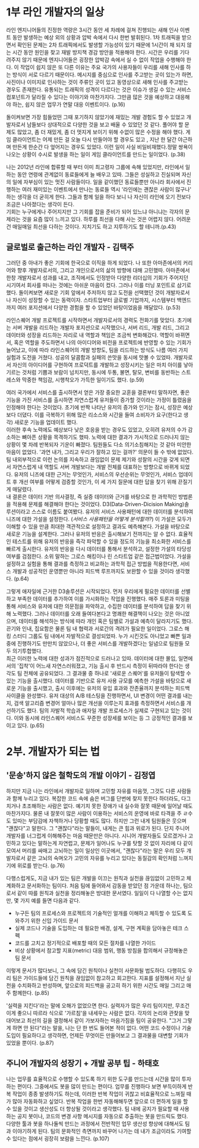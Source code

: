 # 1부 라인 개발자의 일상
라인 엔지니어들의 진정한 역량은 3시간 동안 세 차례에 걸쳐 진행되는 새해 인사 이벤트 동안 발생하는 예상 외의 상황과 압박 속에서 다시 한번 발휘된다. 1차 트래픽을 받으면서 확인된 문제는 2차 트래픽에서도 발생할 가능성이 있기 때문에 1시간이 채 되지 않는 시간 동안 원인을 찾고 재발 방지책 경감 방안을 적용해야 한다. 시간은 우리를 기다려주지 않기 때문에 엔지니어들은 굉장한 압박감 속에서 실 수 없이 작업을 수행해야 한다. 이 작업이 쉽지 않은 또 다른 이유는 주요 국가의 사용자들이 우리를 새해 인사를 하는 방식이 서로 다르기 때문이다. 메시지를 중심으로 인사를 주고받는 곳이 있는가 하면, 사진이나 이미지로 인사하는 것이 주류인 곳이 있고 동영상으로 새해 인사를 주고받는 경우도 존재한다. 유통되는 트래픽의 성격이 다르다는 것은 이슈가 생길 수 있는 서비스 컴포넌트가 달라질 수 있다는 이야기와 마찬가지다. 그만큼 많은 것을 예상하고 대응해야 하는, 쉽지 않은 업무가 연말 대응 이벤트이다. (p.16)

돌이켜보면 가장 힘들었떤 그때 포기하지 않았기에 재밌는 개발 경험도 할 수 있었고 개발자로서 남들보다 상대적으로 다양한 것을 보고 배울 수 있었던 것 같다. 풀어야 할 문제도 많았고, 좀 더 재밌게, 좀 더 멋지게 보이기 위해 수없이 많은 수정을 해야 했다. 게임 클라이언트는 어제 만든 걸 오늘 다시 만들어야 할 경우도 있고 , 지난 한 달간 야근하며 만든게 한순간 다 엎어지는 경우도 있었다. 이런 일이 사실 비일비재했다.정말 쌍욕이 나오는 상황이 수시로 발생을 하는 일이 게임 클라이언트를 만드는 일이었다. (p.38)

나는 2012년 라인에 합류할 때 부터 이미 최고령자 그룹에 속해 있었지만, 라인에서 일하는 동안 연령에 관계없이 동료들에게 늘 배우고 있따. 그들은 성실하고 진실되며 자신의 일에 자부심이 있는 멋진 사람들이다. 일을 같이했던 동료들뿐만 아니라 회사에서 진행하는 여러 재미있는 이벤트에서 만나는 동료들 역시 '라인에는 괜찮은 사람이 많구나' 하는 생각을 더 굳히게 한다. 그들과 함께 일을 하다 보니 나 자신이 라인에 오기 전보다 조금은 나아졌다는 생각이 든다.<br>
기회는 누구에게나 주어지지만 그 기회를 잡을 준비가 되어 있느냐 아니냐는 각자의 문제라는 것을 요즘 많이 느끼고 있다. 하루를 최선을 다해 사는 것은 어렵지 않다. 어려운 건 매일매일 최선을 다하는 것이다. 지치기도 하고 지루하기도 할 테니까.(p.43)

## 글로벌로 출근하는 라인 개발자 - 김택주
그러던 중 아내가 좋은 기회에 한국으로 이직을 하게 되었다. 나 또한 아마존에서의 커리어와 향후 개발자로서의, 그리고 개인으로서의 삶의 방향에 대해 고민했따. 아마존에서 한창 개발자로서 성과를 내고, 조직에서도 인정받아 다양한 리더십의 기회가 주어지던 시기여서 회사를 떠나는 것에는 아쉬운 마음이 컸다. 그러나 이를 터닝 포인트로 삼기로 했다. 돌이켜보면 새로운 기회 앞에서 주저하지 않고 도전을 선택했던 것이 개발자로서 나 자신이 성장할 수 있는 동력이자. 스타트업부터 글로벌 기업까지, 시스템부터 백엔드까지 여러 포지션에서 다양한 경험을 할 수 있었던 바탕이었음을 깨달았다. (p.53)

라인스퀘어 개발 프로젝트를 시작하면서 개발자로서의 경력도 전화기를 맞았다. 초기에는 서버 개발을 리드하는 개발자 포지션으로 시작했으나, 서버 리드, 개발 리드, 그리고 데이터와 성장을 리드하는 자리로 내 역할과 책임은 조금씩 변화해갔다. 역할이 바뀌면서, 혹은 역할을 주도하면서 나의 아이디어와 비전을 프로젝트에 반영할 수 있는 기회가 늘어났고, 이에 따라 라인스퀘어의 개발 방향도, 팀을 리드하는 방식도 나름 여러 가지 실험과 도전을 거쳤다. 성공의 달콤함과 실패의 쓴맛을 동시에 맛볼 수 있었따. 개발자로서 자신의 아이디어를 구현하여 프로덕트를 개발하고 성장시키는 일은 마치 아이를 낳아 기르는 것처럼 기쁨과 보람이 넘치지만, 동시에 두통, 불면, 탈모, 변비를 동반하는 스트레스와 막중한 책임감, 시행착오가 가득한 일이기도 했다. (p.59)

여러 국가에서 서비스를 출시하면서 얻은 가장 중요한 교훈을 결론부터 말하자면, 좋은 기능을 가진 서비스를 출시하면 자연스럽게 유저들이 증가할 것이라는 가정이 틀렸음을 인정해야 한다는 것이었다. 초기에 반짝 나타난 유저의 증가와 인기는 잠시, 성장은 예상보다 더뎠다. 이를 극복하기 위해 많은 리소스와 시간을 들여 소비자가 요구(한다고 생각) 새로운 기능을 업데이트 했다.<br>
이러한 후속 노력에도 예상보다 낮은 호응을 받는 경우도 있었고, 오히려 유저의 수가 감소하는 뼈아픈 상황을 목격하기도 했따. 노력에 대한 결과가 가시적으로 드러나지 않는 상황이 몇 차례 반복되자 기운이 빠졌다. 팀원들도 다소 의기소침해지는 것 같아 미안한 마음이 없었다. '과연 내가, 그리고 우리가 잘하고 있는 걸까?' 의문이 들 수 밖에 없었다. 팀 내외부적으로 이런 논의를 지속하고 끊임없이 문제 제기와 성찰의 시간을 갖게 되면서 자연스럽게 내 역할도 서버 개발보다는 개발 전체를 대표하는 방향으로 바뀌게 되었다. 유저의 니즈에 대한 근거는 무엇인가, 서비스의 우선순위는 무엇인가, 서비스 업데이트 후 개선 여부를 어떻게 검증할 것인가, 이 세 가지 질문에 대한 답을 찾기 위해 끈질기게 매달렸다.<br>
내 결론은 데이터 기반 의사결정, 즉 실증 데이터와 근거를 바탕으로 한 과학적인 방법론을 적용해 문제를 해결해야 한다는 것이었다. D3(Data-Driven-Dicision Making)솔루션이라고 스스로 이름도 붙여봤다. 유저의 서비스 사용패턴에 대한 데이터를 분석하여 니즈에 대한 가설을 설정한다. (_서비스 사용패턴을 어떻게 분석할까?_) 이 가설은 모두가 이해할 수 있을 만큼 최대한 객관적으로 설정하고 결과도 예측해본다. 가설을 바탕으로 새로운 기능을 설계한다. 그러나 유저의 반응은 출시해보기 전까지는 알 수 없다. 효율적인 테스트를 위해 유저의 반응을 즉각 파악할 수 있을 정도의 기능을 최소화한 서비스를 빠르게 출시한다. 유저의 반응을 다시 데이터를 통해서 분석하고, 설정한 가설의 타당성 여부를 검점한다. 소위 말하는 그로스 해킹이나 린 스타트업 같은 접근법이었다. 가설을 설정하고 실험을 통해 결과를 측정하고 비교하는 과학적 접근 방법을 적용한다면, 서비스 개발과 성공적인 운영뿐만 아니라 피드백 루프까지도 보완할 수 있을 것이라 생각했다. (p.64)

그렇게 애자일에 근거한 D3솔루션은 시작되었다. 먼저 우리에게 필요한 데이터를 선별하고 부족한 데이터를 추가하여 이를 가시화하는 작업을 진행했다. 매주 토론과 미팅을 통해 서비스와 유저에 대한 의문점을 파악하고, 수집한 데이터를 분석하여 답을 찾기 위해 노력했다. 그러나 데이터를 오래 들여다본다고 명쾌한 해결책이 나오는 것은 아니었으며, 데이터를 해석하는 방식에 따라 개인 혹은 팀별로 가설과 예측이 달라지기도 했다. 끈기와 인내, 집요함은 물론 팀 내 협력과 서로간의 격려가 필요한 일이었다. 그로스 해킹 스터디 그룹도 팀 내에서 자발적으로 결성되었따. 누가 시킨것도 아니었고 빠쁜 일과 중에 진행하기도 만만치 않았으나, 더 좋은 서비스를 개발하겠다는 일념으로 팀원들 모두 의기투합했다.<br>
최근 이러한 노력에 대한 성과가 점진적으로 드러나고 있따. 데이터에 대한 몰입, 일면에서의 '집착'이 어느새 자연스러워졌고, 기능 출시 후 반드시 측정이 뒤따라야 한다는 생각도 팀 전체에 공유되었다. 그 결과물 중 하나로 '새로운 스퀘어'를 유저들이 탐색할 수 있는 기능을 출시했다. 데이터를 기반으로 유저 사용 규모를 예측한 가설을 바탕으로 새로운 기능을 출시했고, 출시 이후에는 유저의 유입 효과와 잔존율까지 분석하는 피드백 사이클을 완성했다. 유저 대상의 A/B 테스팅을 진행하면서, UI 변경이 어떤 결과를 내는지, 검색 알고리즘 변경어 얼마나 많은 개선을 이루는지 효과를 측정하면서 서비스를 개선하기도 했다. 팀의 자발적 학습과 애자일 개발 프로세스가 실제로 구현되고 있는 것이다. 이와 동시에 라인스퀘어 서비스도 꾸준한 성장세를 보이는 등 그 긍정적인 결과를 보이고 있다. (p.65)

# 2부. 개발자가 되는 법
## '문송'하지 않은 철학도의 개발 이야기 - 김정엽
하지만 지금 나는 라인에서 개발자로 일하며 고민할 자유를 마음껏, 그것도 다른 사람들과 함께 누리고 있다. 복잡한 코드 속에 숨은 버그를 단번에 찾지 못한다 하더라도, 다그치거나 초조해하는 사람은 없다. 예기치 못한 장애가 내 실수와 잘못 때문에 일어날 때도 마찬가지다. 물론 내 잘못이 많은 사람이 이용하는 서비스의 운영에 바로 타격을 주 ㄹ수도 있따는 부담감에 자책하거나 당황할 때도 많다. 하지만 그런 내게 팀원들은 웃으며 "괜찮다"고 말한다. 그 "괜찮다"라는 말들이, 내게는 큰 힘과 위로가 된다. 단지 주니어 개발자를 너그럽게 이해해주는 마음 때문만은 아니다. 시니어 개발자들도 모르겠거나 고민하고 있다는 말하는게 자연럽고, 문제가 일어나도 누구를 탓할 것 없이 자리에 다 같이 모여서 머리를 싸매고 고뇌하는 일이 일상인 이곳에서, "괜찮다"라는 말은 우리 모두 개발자로서 같은 고뇌의 숙며오가 고민의 자유를 누리고 있다는 동질감의 확인처럼 느껴지기에 위로를 받는다. (p.76)

다행스럽게도, 지금 내가 있는 팀은 개발을 이끄는 원칙과 실천을 끊임없이 고민하고 체계화하고 문서화하는 팀이다. 처음 팀에 들어와서 감동을 받았던 점 가운데 하나는, 팀으로서 같이 따를 원칙과 실천을 정리해놓은 방대한 문서였다. 일일이 다 나열할 수는 없지만, 몇 가지 예를 들면 다음과 같다. 
- 누구든 팀의 프로세스와 프로젝트의 기술적인 얼개를 이해하고 체득할 수 있도록 도와주기 위한 신입 가이드 문서
- 실제 코드나 기술을 도입하는 데 필요한 배경, 설계, 구현 계획을 담아놓은 테크 스펙
- 코드를 고치고 정기적으로 배포할 때의 모든 절차를 나열한 가이드
- 비상 상황에서 참고할 지표(metric) 대응 범위, 행동 방침을 합의해서 규정해놓은 팀 문서

이렇게 문서가 많다보니, 그 속에 담긴 원칙이나 실천이 사문화될 법도하다. 다행히도 우리 팀은 가이드들에 담긴 원칙을 끊임없이 참고하고 회고한다. 지표를 설정해서 지난 실천을 수치화하고 반성하며, 앞으로의 피드백을 공고히 하기 위한 시간도 매일 그리고 매주 함께한다. (p.85)

'실력을 지킨다'라는 말에 오해가 없었으면 한다. 실력자가 많은 우리 팀이지만, 무조건 이게 좋으니 따르라 식으로 '가르침'을 내세우는 사람은 없다. 각자의 논리와 관찾을 맞대어보고 최선의 길을 결정해서 같이 가보자하는 마음가짐을 팀이 공유한다. "그거 그렇게 하면 안  된다"라는 말을, 나는 단 한 번도 들어본 적이 없다. 어떤 코드 수정이나 기술 도입이 필요하다고 생각하면, 언제든 무엇이든 만들어보고 그 결과물을 대변할 기회가 있었을 뿐이다. (p.87)

## 주니어 개발자의 성장기 + 개발 공부 팁 - 하태호
나는 업무를 효율적으로 수행할 수 있도록 하기 위한 도구를 만드는데 시간을 많이 투자하는 편이다. 그중에서도 봇을 많이 만드는 편이다. 업무를 진행하다 보면 부득이하게 반복 작업이 종종 발생하기도 하는데, 이러한 반복 작업이 귀찮고 비효율적으로 느껴질 때가 많아 자동화하고 싶었다. 반복 작업을 한번 자동해해두면 앞으로 더 편하게 일을 할 수 있을 것이고 생산성도 더 향상될 것이라고 생각했다. 팀 내에 공지가 필요할 때 사용하는 공지 봇이나, 코드의 변경 사항 메시지를 자동으로 추출하는 봇을 만드릭도 했다. 다양한 툴과 봇을 하나둘씩 만드는 과정에서 전반적인 업무 생산성 향상에 대해서도 팀과 이야기하게 된다. 팀의 문화적인 측면까지 바꾸어 나가는 데 내가 조금이라도 기여할 수 있다는 점에서 굉장히 보람을 느낀다. (p.107)